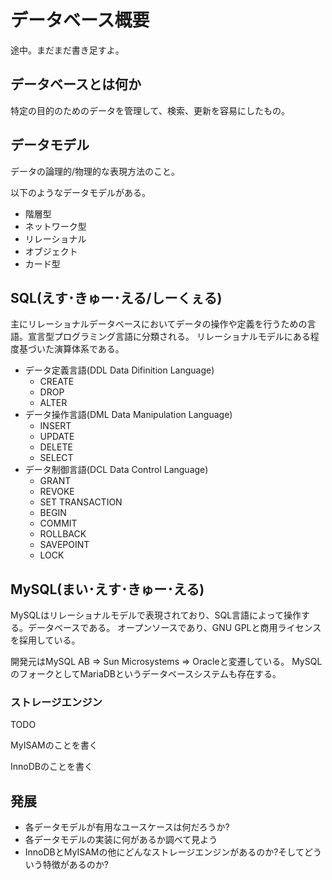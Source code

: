 # データベース概要

途中。まだまだ書き足すよ。

## データベースとは何か

特定の目的のためのデータを管理して、検索、更新を容易にしたもの。


## データモデル

データの論理的/物理的な表現方法のこと。

以下のようなデータモデルがある。

- 階層型
- ネットワーク型
- リレーショナル
- オブジェクト
- カード型

## SQL(えす･きゅー･える/しーくぇる)

主にリレーショナルデータベースにおいてデータの操作や定義を行うための言語。宣言型プログラミング言語に分類される。
リレーショナルモデルにある程度基づいた演算体系である。

- データ定義言語(DDL Data Difinition Language)
    - CREATE
    - DROP
    - ALTER
- データ操作言語(DML Data Manipulation Language)
    - INSERT
    - UPDATE
    - DELETE
    - SELECT
- データ制御言語(DCL Data Control Language)
    - GRANT
    - REVOKE
    - SET TRANSACTION
    - BEGIN
    - COMMIT
    - ROLLBACK
    - SAVEPOINT
    - LOCK

## MySQL(まい･えす･きゅー･える)

MySQLはリレーショナルモデルで表現されており、SQL言語によって操作する。データベースである。
オープンソースであり、GNU GPLと商用ライセンスを採用している。

開発元はMySQL AB => Sun Microsystems => Oracleと変遷している。
MySQLのフォークとしてMariaDBというデータベースシステムも存在する。

### ストレージエンジン

TODO

MyISAMのことを書く


InnoDBのことを書く


## 発展

- 各データモデルが有用なユースケースは何だろうか?
- 各データモデルの実装に何があるか調べて見よう
- InnoDBとMyISAMの他にどんなストレージエンジンがあるのか?そしてどういう特徴があるのか?


